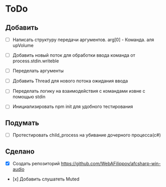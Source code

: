 # ToDo

## Добавить

- [ ] Написать структуру передачи аргументов. arg[0] - Команда. аля upVolume
- [ ] Добавить новый поток для обработки ввода команда от process.stdin.writeble
- [ ] Переделать аргументы
- [ ] Добавить Thread для нового потока ожидания ввода
- [ ] Переделать логику на взаимодействия с командами извне c помощью stdin
- [ ] Инициализировать npm init для удобного тестирования


## Подумать

- [ ] Протестировать child_process на убивание дочерного процесса(c#)

## Сделано

- [x] Создать репозиторий https://github.com/WebAFilippov/afcsharp-win-audio
- [х] Добавить слушатеть Muted
      






